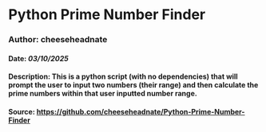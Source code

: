 # Python Prime Number Finder


### Author: cheeseheadnate


#### Date: _03/10/2025_


#### Description: This is a python script (with no dependencies) that will prompt the user to input two numbers (their range) and then calculate the prime numbers within that user inputted number range. 


#### Source: https://github.com/cheeseheadnate/Python-Prime-Number-Finder